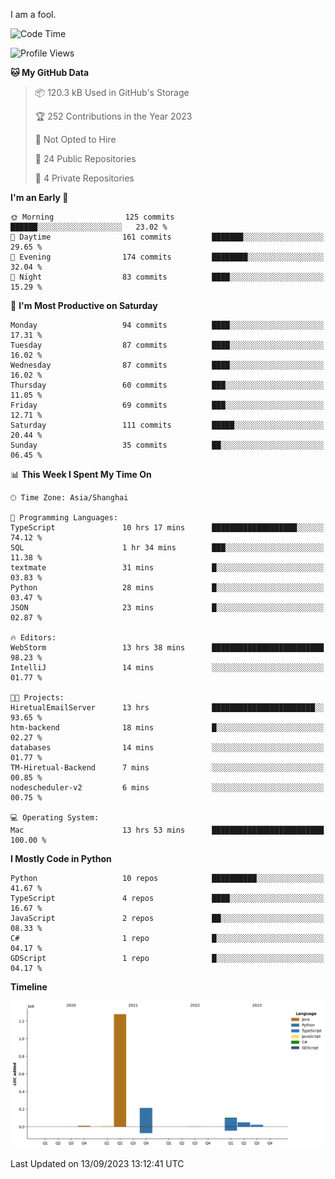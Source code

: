 I am a fool.

<!--START_SECTION:waka-->
![Code Time](http://img.shields.io/badge/Code%20Time-693%20hrs%2013%20mins-blue)

![Profile Views](http://img.shields.io/badge/Profile%20Views-2-blue)

**🐱 My GitHub Data** 

> 📦 120.3 kB Used in GitHub's Storage 
 > 
> 🏆 252 Contributions in the Year 2023
 > 
> 🚫 Not Opted to Hire
 > 
> 📜 24 Public Repositories 
 > 
> 🔑 4 Private Repositories 
 > 
**I'm an Early 🐤** 

```text
🌞 Morning                125 commits         ██████░░░░░░░░░░░░░░░░░░░   23.02 % 
🌆 Daytime                161 commits         ███████░░░░░░░░░░░░░░░░░░   29.65 % 
🌃 Evening                174 commits         ████████░░░░░░░░░░░░░░░░░   32.04 % 
🌙 Night                  83 commits          ████░░░░░░░░░░░░░░░░░░░░░   15.29 % 
```
📅 **I'm Most Productive on Saturday** 

```text
Monday                   94 commits          ████░░░░░░░░░░░░░░░░░░░░░   17.31 % 
Tuesday                  87 commits          ████░░░░░░░░░░░░░░░░░░░░░   16.02 % 
Wednesday                87 commits          ████░░░░░░░░░░░░░░░░░░░░░   16.02 % 
Thursday                 60 commits          ███░░░░░░░░░░░░░░░░░░░░░░   11.05 % 
Friday                   69 commits          ███░░░░░░░░░░░░░░░░░░░░░░   12.71 % 
Saturday                 111 commits         █████░░░░░░░░░░░░░░░░░░░░   20.44 % 
Sunday                   35 commits          ██░░░░░░░░░░░░░░░░░░░░░░░   06.45 % 
```


📊 **This Week I Spent My Time On** 

```text
🕑︎ Time Zone: Asia/Shanghai

💬 Programming Languages: 
TypeScript               10 hrs 17 mins      ███████████████████░░░░░░   74.12 % 
SQL                      1 hr 34 mins        ███░░░░░░░░░░░░░░░░░░░░░░   11.38 % 
textmate                 31 mins             █░░░░░░░░░░░░░░░░░░░░░░░░   03.83 % 
Python                   28 mins             █░░░░░░░░░░░░░░░░░░░░░░░░   03.47 % 
JSON                     23 mins             █░░░░░░░░░░░░░░░░░░░░░░░░   02.87 % 

🔥 Editors: 
WebStorm                 13 hrs 38 mins      █████████████████████████   98.23 % 
IntelliJ                 14 mins             ░░░░░░░░░░░░░░░░░░░░░░░░░   01.77 % 

🐱‍💻 Projects: 
HiretualEmailServer      13 hrs              ███████████████████████░░   93.65 % 
htm-backend              18 mins             █░░░░░░░░░░░░░░░░░░░░░░░░   02.27 % 
databases                14 mins             ░░░░░░░░░░░░░░░░░░░░░░░░░   01.77 % 
TM-Hiretual-Backend      7 mins              ░░░░░░░░░░░░░░░░░░░░░░░░░   00.85 % 
nodescheduler-v2         6 mins              ░░░░░░░░░░░░░░░░░░░░░░░░░   00.75 % 

💻 Operating System: 
Mac                      13 hrs 53 mins      █████████████████████████   100.00 % 
```

**I Mostly Code in Python** 

```text
Python                   10 repos            ██████████░░░░░░░░░░░░░░░   41.67 % 
TypeScript               4 repos             ████░░░░░░░░░░░░░░░░░░░░░   16.67 % 
JavaScript               2 repos             ██░░░░░░░░░░░░░░░░░░░░░░░   08.33 % 
C#                       1 repo              █░░░░░░░░░░░░░░░░░░░░░░░░   04.17 % 
GDScript                 1 repo              █░░░░░░░░░░░░░░░░░░░░░░░░   04.17 % 
```



**Timeline**

![Lines of Code chart](https://raw.githubusercontent.com/VeejaLiu/VeejaLiu/master/assets/bar_graph.png)


 Last Updated on 13/09/2023 13:12:41 UTC
<!--END_SECTION:waka-->
